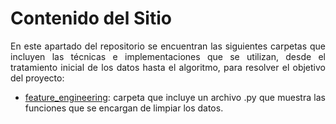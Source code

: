 # Contenido del Sitio

<div align="justify">
  
En este apartado del repositorio se encuentran las siguientes carpetas que incluyen las técnicas e implementaciones que se utilizan, desde el tratamiento inicial de los datos hasta el algoritmo, para resolver el objetivo del proyecto:

- [feature_engineering](https://github.com/123972/Final-Project-MNO-2020/blob/master/src/feature_engineering/): carpeta que incluye un archivo .py que muestra las funciones que se encargan de limpiar los datos.


